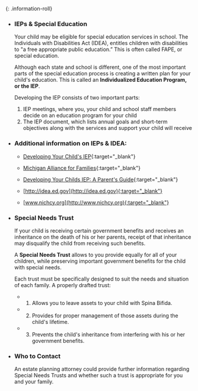 {: .information-roll}
* ### IEPs &amp; Special Education
  Your child may be eligible for special education services in school. The Individuals with Disabilities Act (IDEA), entitles children with disabilities to "a free appropriate public education.” This is often called FAPE, or special education.

  Although each state and school is different, one of the most important parts of the special education process is creating a written plan for your child's education. This is called an **Individualized Education Program, or the IEP**.

  Developing the IEP consists of two important parts:
  
  1. IEP meetings, where you, your child and school staff members decide on an education program for your child
  2. The IEP document, which lists annual goals and short-term objectives along with the services and support your child will receive

* ### Additional information on IEPs &amp; IDEA:
  * [Developing Your Child's IEP](http://www.michiganallianceforfamilies.org/wp-content/uploads/2012/08/7R-NICHCY-Developing-Your-Childs-IEP-A-Parents-Guide.pdf){:target="_blank"}
  * [Michigan Alliance for Families](http://www.michiganallianceforfamilies.org/wp-content/uploads/2012/08/IEP-101-Webinar.pdf){:target="_blank"}
  * [Developing Your Childs IEP: A Parent\'s Guide](https://www.youtube.com/watch?v=zUSkGuO4u7k){:target="_blank"}

  * [http://idea.ed.gov](http://idea.ed.gov){:target="_blank"}
  * [www.nichcy.org](http://www.nichcy.org){:target="_blank"}

* ### Special Needs Trust
  If your child is receiving certain government benefits and receives an inheritance on the death of his or her parents, receipt of that inheritance may disqualify the child from receiving such benefits.

  A **Special Needs Trust** allows to you provide equally for all of your children, while preserving important government benefits for the child with special needs.
  
  Each trust must be specifically designed to suit the needs and situation of each family. A properly drafted trust:

  * 1. Allows you to leave assets to your child with Spina Bifida.
  * 2. Provides for proper management of those assets during the child's lifetime.
  * 3. Prevents the child's inheritance from interfering with his or her government benefits.

* ### Who to Contact
  An estate planning attorney could provide further information regarding Special Needs Trusts and whether such a trust is appropriate for you and your family.
